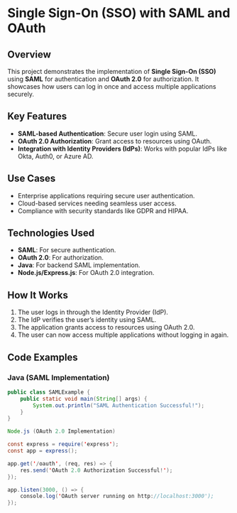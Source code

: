 # Single Sign-On (SSO) with SAML and OAuth

## Overview
This project demonstrates the implementation of **Single Sign-On (SSO)** using **SAML** for authentication and **OAuth 2.0** for authorization. It showcases how users can log in once and access multiple applications securely.

## Key Features
- **SAML-based Authentication**: Secure user login using SAML.
- **OAuth 2.0 Authorization**: Grant access to resources using OAuth.
- **Integration with Identity Providers (IdPs)**: Works with popular IdPs like Okta, Auth0, or Azure AD.

## Use Cases
- Enterprise applications requiring secure user authentication.
- Cloud-based services needing seamless user access.
- Compliance with security standards like GDPR and HIPAA.

## Technologies Used
- **SAML**: For secure authentication.
- **OAuth 2.0**: For authorization.
- **Java**: For backend SAML implementation.
- **Node.js/Express.js**: For OAuth 2.0 integration.

## How It Works
1. The user logs in through the Identity Provider (IdP).
2. The IdP verifies the user’s identity using SAML.
3. The application grants access to resources using OAuth 2.0.
4. The user can now access multiple applications without logging in again.

## Code Examples

### Java (SAML Implementation)
```java
public class SAMLExample {
    public static void main(String[] args) {
        System.out.println("SAML Authentication Successful!");
    }
}

Node.js (OAuth 2.0 Implementation)

const express = require('express');
const app = express();

app.get('/oauth', (req, res) => {
    res.send('OAuth 2.0 Authorization Successful!');
});

app.listen(3000, () => {
    console.log('OAuth server running on http://localhost:3000');
});

